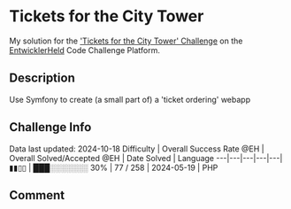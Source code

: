 # Tickets for the City Tower

My solution for the ['Tickets for the City Tower' Challenge](https://platform.entwicklerheld.de/challenge/tickets-for-the-city-tower?technology=PHP) on the [EntwicklerHeld](https://platform.entwicklerheld.de/) Code Challenge Platform.

## Description
Use Symfony to create (a small part of) a 'ticket ordering' webapp

## Challenge Info
Data last updated: 2024-10-18
Difficulty | Overall Success Rate @EH | Overall Solved/Accepted @EH | Date Solved | Language
---|---|---|---|---|
▮▮▯▯ | ███░░░░░░░ 30% | 77 / 258 | 2024-05-19 | PHP

## Comment
